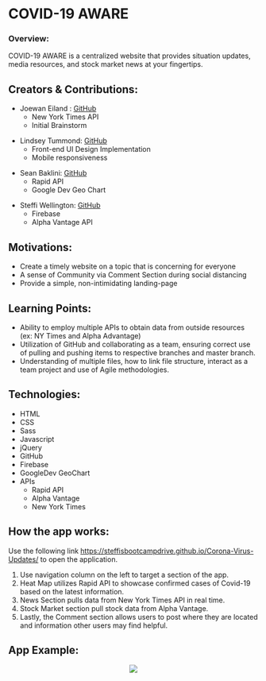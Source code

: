 # COVID-19 AWARE

### Overview:
COVID-19 AWARE is a centralized website that provides situation updates, media resources, and stock market news at your fingertips.

## Creators & Contributions:
+ Joewan Eiland : [GitHub](https://github.com/Eiland-J)
    * New York Times API
    * Initial Brainstorm
- Lindsey Tummond: [GitHub](https://github.com/lindseytummond)
    * Front-end UI Design Implementation
    * Mobile responsiveness
+ Sean Baklini: [GitHub](https://github.com/Sean-source)
    * Rapid API
    * Google Dev Geo Chart
- Steffi Wellington: [GitHub](https://github.com/steffisbootcampdrive)
    * Firebase
    * Alpha Vantage API

## Motivations: 
-   Create a timely website on a topic that is concerning for everyone
-   A sense of Community via Comment Section during social distancing
-   Provide a simple, non-intimidating landing-page

## Learning Points:
- Ability to employ multiple APIs to obtain data from outside resources (ex: NY Times and Alpha Advantage)
- Utilization of GitHub and collaborating as a team, ensuring correct use of pulling and pushing items to respective branches and master branch.
- Understanding of multiple files, how to link file structure, interact as a team project and use of Agile methodologies.

## Technologies:
-   HTML
-   CSS
-   Sass
-   Javascript
-   jQuery
-   GitHub
-   Firebase
-   GoogleDev GeoChart
-   APIs
    -   Rapid API
    -   Alpha Vantage 
    -   New York Times

## How the app works:
Use the following link https://steffisbootcampdrive.github.io/Corona-Virus-Updates/ to open the application. <br>

1.  Use navigation column on the left to target a section of the app.
2.	Heat Map utilizes Rapid API to showcase confirmed cases of Covid-19 based on the latest information.
3.	News Section pulls data from New York Times API in real time.
4.	Stock Market section pull stock data from Alpha Vantage.
5.	Lastly, the Comment section allows users to post where they are located and information other users may find helpful.


## App Example:
<p align="center">
  <img src="assets/covid-readme.gif">
</p>
